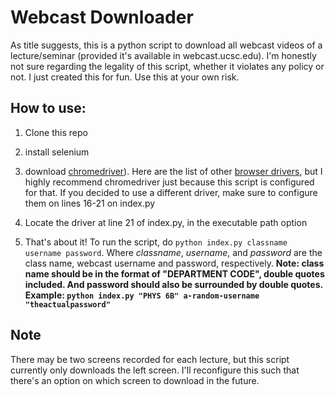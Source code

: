 
  

# Webcast Downloader

As title suggests, this is a python script to download all webcast videos of a lecture/seminar (provided it's available in webcast.ucsc.edu). I'm honestly not sure regarding the legality of this script, whether it violates any policy or not. I just created this for fun. Use this at your own risk.

  

## How to use:

1. Clone this repo

2. install selenium

3. download [chromedriver](http://chromedriver.chromium.org/downloads)). Here are the list of other [browser drivers](https://www.seleniumhq.org/download/), but I highly recommend chromedriver just because this script is configured for that. If you decided to use a different driver, make sure to configure them on lines 16-21 on index.py

4. Locate the driver at line 21 of index.py, in the executable path option

5. That's about it! To run the script, do `python index.py classname username password`. Where *classname*, *username*, and *password* are the class name, webcast username and password, respectively. **Note: class name should be in the format of "DEPARTMENT CODE", double quotes included. And password should also be surrounded by double quotes. Example: `python index.py "PHYS 6B" a-random-username "theactualpassword"`**

  

## Note

There may be two screens recorded for each lecture, but this script currently only downloads the left screen. I'll reconfigure this such that there's an option on which screen to download in the future.